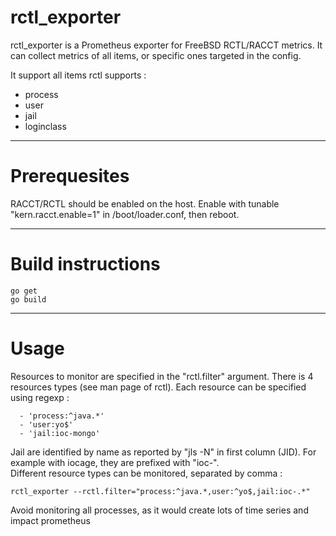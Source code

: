 # rctl_exporter

rctl_exporter is a Prometheus exporter for FreeBSD RCTL/RACCT metrics. It can collect metrics of all items, or specific ones targeted in the config.  

It support all items rctl supports :
  - process
  - user
  - jail
  - loginclass

- - - -

# Prerequesites

RACCT/RCTL should be enabled on the host. Enable with tunable "kern.racct.enable=1" in /boot/loader.conf, then reboot.

- - - -

# Build instructions

```
go get
go build
```

- - - -

# Usage

Resources to monitor are specified in the "rctl.filter" argument. There is 4 resources types (see man page of rctl).
Each resource can be specified using regexp :
```
  - 'process:^java.*'
  - 'user:yo$'
  - 'jail:ioc-mongo'
```

Jail are identified by name as reported by "jls -N" in first column (JID). For example with iocage, they are prefixed with "ioc-".  
Different resource types can be monitored, separated by comma :
```
rctl_exporter --rctl.filter="process:^java.*,user:^yo$,jail:ioc-.*"
```

Avoid monitoring all processes, as it would create lots of time series and impact prometheus

